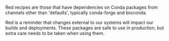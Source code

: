 Red recipes are those that have dependencies on Conda packages from
channels other than 'defaults', typically conda-forge and bioconda.

Red is a reminder that changes external to our systems will impact our
builds and deployments. These packages are safe to use in production,
but extra care needs to be taken when using them.
